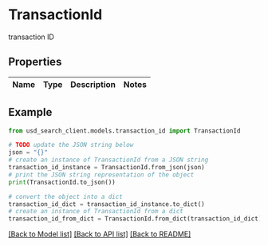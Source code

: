 # TransactionId

transaction ID

## Properties

Name | Type | Description | Notes
------------ | ------------- | ------------- | -------------

## Example

```python
from usd_search_client.models.transaction_id import TransactionId

# TODO update the JSON string below
json = "{}"
# create an instance of TransactionId from a JSON string
transaction_id_instance = TransactionId.from_json(json)
# print the JSON string representation of the object
print(TransactionId.to_json())

# convert the object into a dict
transaction_id_dict = transaction_id_instance.to_dict()
# create an instance of TransactionId from a dict
transaction_id_from_dict = TransactionId.from_dict(transaction_id_dict)
```
[[Back to Model list]](../README.md#documentation-for-models) [[Back to API list]](../README.md#documentation-for-api-endpoints) [[Back to README]](../README.md)


